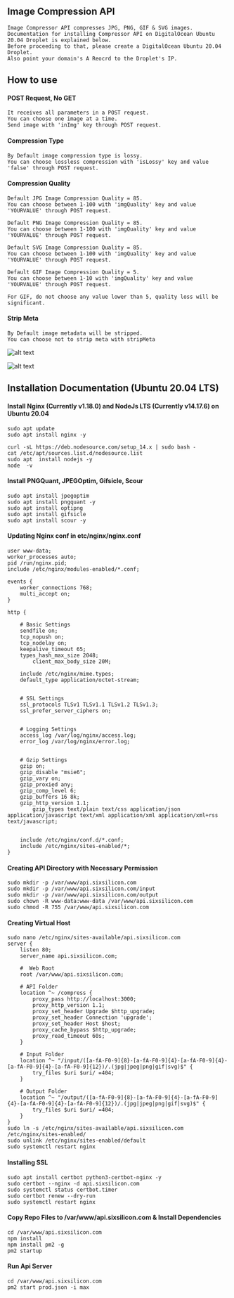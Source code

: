 ## Image Compression API

```
Image Compressor API compresses JPG, PNG, GIF & SVG images.        
Documentation for installing Compressor API on DigitalOcean Ubuntu 20.04 Droplet is explained below.   
Before proceeding to that, please create a DigitalOcean Ubuntu 20.04 Droplet.   
Also point your domain's A Reocrd to the Droplet's IP.    
```

## How to use   

#### POST Request, No GET
```
It receives all parameters in a POST request.     
You can choose one image at a time.
Send image with 'inImg' key through POST request.
```

#### Compression Type
```
By Default image compression type is lossy.   
You can choose lossless compression with 'isLossy' key and value 'false' through POST request.
```

#### Compression Quality
```
Default JPG Image Compression Quality = 85.  
You can choose between 1-100 with 'imgQuality' key and value 'YOURVALUE' through POST request. 

Default PNG Image Compression Quality = 85.   
You can choose between 1-100 with 'imgQuality' key and value 'YOURVALUE' through POST request.  

Default SVG Image Compression Quality = 85.   
You can choose between 1-100 with 'imgQuality' key and value 'YOURVALUE' through POST request.

Default GIF Image Compression Quality = 5.   
You can choose between 1-10 with 'imgQuality' key and value 'YOURVALUE' through POST request.

For GIF, do not choose any value lower than 5, quality loss will be significant.
```

#### Strip Meta
```
By Default image metadata will be stripped.   
You can choose not to strip meta with stripMeta
```

![alt text](https://github.com/twoabd/Image-Compression-API/blob/main/docs/lossy.png?raw=true)  
 
![alt text](https://github.com/twoabd/Image-Compression-API/blob/main/docs/Lossless.png?raw=true)  

## Installation Documentation (Ubuntu 20.04 LTS)   

#### Install Nginx (Currently v1.18.0) and NodeJs LTS (Currently v14.17.6) on Ubuntu 20.04
```
sudo apt update
sudo apt install nginx -y

curl -sL https://deb.nodesource.com/setup_14.x | sudo bash -
cat /etc/apt/sources.list.d/nodesource.list
sudo apt  install nodejs -y
node  -v
```

#### Install PNGQuant, JPEGOptim, Gifsicle, Scour

```
sudo apt install jpegoptim
sudo apt install pngquant -y
sudo apt install optipng
sudo apt install gifsicle
sudo apt install scour -y
```

#### Updating Nginx conf in etc/nginx/nginx.conf
```
user www-data;
worker_processes auto;
pid /run/nginx.pid;
include /etc/nginx/modules-enabled/*.conf;

events {
	worker_connections 768;
	multi_accept on;
}

http {

	# Basic Settings
	sendfile on;
	tcp_nopush on;
	tcp_nodelay on;
	keepalive_timeout 65;
	types_hash_max_size 2048;
        client_max_body_size 20M;

	include /etc/nginx/mime.types;
	default_type application/octet-stream;


	# SSL Settings
	ssl_protocols TLSv1 TLSv1.1 TLSv1.2 TLSv1.3;
	ssl_prefer_server_ciphers on;


	# Logging Settings
	access_log /var/log/nginx/access.log;
	error_log /var/log/nginx/error.log;


	# Gzip Settings
	gzip on; 
	gzip_disable "msie6";
	gzip_vary on;
	gzip_proxied any;
	gzip_comp_level 6;
	gzip_buffers 16 8k;
	gzip_http_version 1.1;
        gzip_types text/plain text/css application/json application/javascript text/xml application/xml application/xml+rss text/javascript;


	include /etc/nginx/conf.d/*.conf;
	include /etc/nginx/sites-enabled/*;
}
```

#### Creating API Directory with Necessary Permission

```
sudo mkdir -p /var/www/api.sixsilicon.com
sudo mkdir -p /var/www/api.sixsilicon.com/input
sudo mkdir -p /var/www/api.sixsilicon.com/output
sudo chown -R www-data:www-data /var/www/api.sixsilicon.com
sudo chmod -R 755 /var/www/api.sixsilicon.com
```

#### Creating Virtual Host
```
sudo nano /etc/nginx/sites-available/api.sixsilicon.com
server {
    listen 80;
    server_name api.sixsilicon.com;

    #  Web Root
    root /var/www/api.sixsilicon.com;
   
    # API Folder
    location ^~ /compress {
	    proxy_pass http://localhost:3000;
	    proxy_http_version 1.1;
	    proxy_set_header Upgrade $http_upgrade;
	    proxy_set_header Connection 'upgrade';
	    proxy_set_header Host $host;
	    proxy_cache_bypass $http_upgrade;
	    proxy_read_timeout 60s;
    }
    
    # Input Folder
    location ^~ "/input/([a-fA-F0-9]{8}-[a-fA-F0-9]{4}-[a-fA-F0-9]{4}-[a-fA-F0-9]{4}-[a-fA-F0-9]{12})/.(jpg|jpeg|png|gif|svg)$" {
        try_files $uri $uri/ =404;
    }

	# Output Folder
    location ^~ "/output/([a-fA-F0-9]{8}-[a-fA-F0-9]{4}-[a-fA-F0-9]{4}-[a-fA-F0-9]{4}-[a-fA-F0-9]{12})/.(jpg|jpeg|png|gif|svg)$" {
        try_files $uri $uri/ =404;
    }
}
sudo ln -s /etc/nginx/sites-available/api.sixsilicon.com /etc/nginx/sites-enabled/
sudo unlink /etc/nginx/sites-enabled/default
sudo systemctl restart nginx
```

#### Installing SSL
```
sudo apt install certbot python3-certbot-nginx -y
sudo certbot --nginx -d api.sixsilicon.com
sudo systemctl status certbot.timer
sudo certbot renew --dry-run
sudo systemctl restart nginx
```

#### Copy Repo Files to /var/www/api.sixsilicon.com & Install Dependencies
```
cd /var/www/api.sixsilicon.com
npm install
npm install pm2 -g
pm2 startup
```

#### Run Api Server
```
cd /var/www/api.sixsilicon.com
pm2 start prod.json -i max
```
